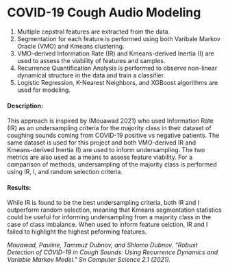 # COVID-19 Cough Audio Modeling

1. Multiple cepstral features are extracted from the data.
2. Segmentation for each feature is performed using both Varibale Markov Oracle (VMO) and Kmeans clustering.
3. VMO-derived Information Rate (IR) and Kmeans-derived Inertia (I) are used to assess the viability of features and samples.
4. Recurrence Quantification Analysis is performed to observe non-linear dynamical structure in the data and train a classifier.
5. Logistic Regression, K-Nearest Neighbors, and XGBoost algorithms are used for modeling.

#### Description:
This approach is inspired by (Mouawad 2021) who used Information Rate (IR) as an undersampling criteria for the majority class in their dataset of coughing sounds coming from COVID-19 positive vs negative patients. The same dataset is used for this project and both VMO-derived IR and Kmeans-derived Inertia (I) are used to inform undersampling. The two metrics are also used as a means to assess feature viability. For a comparison of methods, undersampling of the majority class is performed using IR, I, and random selection criteria. 

#### Results:
While IR is found to be the best undersampling criteria, both IR and I outperform random selection, meaning that Kmeans segmentation statistics could be useful for informing undersampling from a majority class in the case of class imbalance. When used to inform feature selction, IR and I failed to highlight the highest peforming features.   

*Mouawad, Pauline, Tammuz Dubnov, and Shlomo Dubnov. "Robust Detection of COVID-19 in Cough Sounds: Using Recurrence Dynamics and Variable Markov Model." Sn Computer Science 2.1 (2021).*
